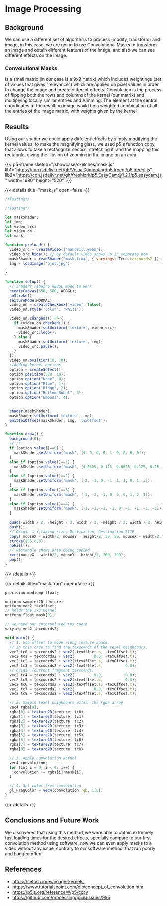 # Image Processing

## Background

We can use a different set of algorithms to process (modify, transform) and image, in this case, we are going to use Convolutional Masks to transform an image and obtain different features of the image, and also we can see different effects on the image.

### Convolutional Masks

Is a small matrix (in our case is a 9x9 matrix) which includes weightings (set of values that gives "relevance") which are applied on pixel values in order to change the image and create different effects.
Convolution is the process of flipping both the rows and columns of the kernel (our matrix) and multiplying locally similar entries and summing. The element at the central coordinates of the resulting image would be a weighted combination of all the entries of the image matrix, with weights given by the kernel

## Results

Using our shader we could apply different effects by simply modifying the kernel values, to make the magnifying glass, we used p5's function copy, that allows to take a rectangular section, stretching it, and the mapping this rectangle, giving the illusion of zooming in the image on an area.

{{< p5-iframe sketch="/showcase/sketches/mask.js"  lib1="https://cdn.jsdelivr.net/gh/VisualComputing/p5.treegl/p5.treegl.js" lib2="https://cdn.jsdelivr.net/gh/freshfork/p5.EasyCam@1.2.1/p5.easycam.js" width="680" height="520" >}}

{{< details title="mask.js" open=false >}}

```js
/*Testing*/

/*Testing*/

let maskShader;
let img;
let video_src;
let video_on;
let mask;

function preload() {
  video_src = createVideo(['mandrill.webm']);
  video_src.hide(); // by default video shows up in separate dom
  maskShader = readShader('mask.frag', { varyings: Tree.texcoords2 });
  img = loadImage('ojos.jpg');
 
}

function setup() {
  // shaders require WEBGL mode to work
  createCanvas(650, 500, WEBGL);
  noStroke();
  textureMode(NORMAL);
  video_on = createCheckbox('video', false);
  video_on.style('color', 'white');
  
  video_on.changed(() => {
    if (video_on.checked()) {
      maskShader.setUniform('texture', video_src);
      video_src.loop();
    } else {
      maskShader.setUniform('texture', img);
      video_src.pause();
    }
  });
  video_on.position(10, 10);
  //Adding kernel options
  option = createSelect();
  option.position(520, 10);
  option.option("None", 0);
  option.option("Blue", 1);
  option.option("Ridge", 2);
  option.option("Bottom Sobel", 3);
  option.option("Emboss", 4);
  

  shader(maskShader);
  maskShader.setUniform('texture', img);
  emitTexOffset(maskShader, img, 'texOffset');
}

function draw() {
  background(0);
  // /*
  if (option.value()==0) {
    maskShader.setUniform('mask', [0, 0, 0, 0, 1, 0, 0, 0, 0]);
  }
  else if (option.value()==1) {
    maskShader.setUniform('mask', [0.0625, 0.125, 0.0625, 0.125, 0.25, 0.125, 0.0625, 0.125, 0.0625]);
  }
  else if (option.value()==2) {
    maskShader.setUniform('mask', [-2, -1, 0, -1, 1, 1, 0, 1, 2]);
  }
  else if (option.value()==3) {
    maskShader.setUniform('mask', [-1, -2, -1, 0, 0, 0, 1, 2, 1]);
  }
  else if (option.value()==4) {
    maskShader.setUniform('mask', [-1, -1, -1, -1, 8, -1, -1, -1, -1]);
  }
  
  quad(-width / 2, -height / 2, width / 2, -height / 2, width / 2, height / 2, -width / 2, height / 2);
  push();
  // Origin X Y,taking size, Destination, Destination SIZE 
  copy( mouseX - width/2, mouseY - height/2, 50, 50, mouseX - width/2, mouseY - height/2, 100, 100);
  stroke(255,0,0);
  noFill();
  // Rectangle shows area being copied
  rect(mouseX - width/2, mouseY - height/2, 100, 100);
  pop(); 
}
```

{{< /details >}}

{{< details title="mask.frag" open=false >}}

```js
precision mediump float;

uniform sampler2D texture;
uniform vec2 texOffset;
// holds the 3x3 kernel
uniform float mask[9];

// we need our interpolated tex coord
varying vec2 texcoords2;

void main() {
  // 1. Use offset to move along texture space.
  // In this case to find the texcoords of the texel neighbours.
  vec2 tc0 = texcoords2 + vec2(-texOffset.s, -texOffset.t);
  vec2 tc1 = texcoords2 + vec2(         0.0, -texOffset.t);
  vec2 tc2 = texcoords2 + vec2(+texOffset.s, -texOffset.t);
  vec2 tc3 = texcoords2 + vec2(-texOffset.s,          0.0);
  // origin (current fragment texcoords)
  vec2 tc4 = texcoords2 + vec2(         0.0,          0.0);
  vec2 tc5 = texcoords2 + vec2(+texOffset.s,          0.0);
  vec2 tc6 = texcoords2 + vec2(-texOffset.s, +texOffset.t);
  vec2 tc7 = texcoords2 + vec2(         0.0, +texOffset.t);
  vec2 tc8 = texcoords2 + vec2(+texOffset.s, +texOffset.t);

  // 2. Sample texel neighbours within the rgba array
  vec4 rgba[9];
  rgba[0] = texture2D(texture, tc0);
  rgba[1] = texture2D(texture, tc1);
  rgba[2] = texture2D(texture, tc2);
  rgba[3] = texture2D(texture, tc3);
  rgba[4] = texture2D(texture, tc4);
  rgba[5] = texture2D(texture, tc5);
  rgba[6] = texture2D(texture, tc6);
  rgba[7] = texture2D(texture, tc7);
  rgba[8] = texture2D(texture, tc8);

  // 3. Apply convolution kernel
  vec4 convolution;
  for (int i = 0; i < 9; i++) {
    convolution += rgba[i]*mask[i];
  }

  // 4. Set color from convolution
  gl_FragColor = vec4(convolution.rgb, 1.0); 
}
```

{{< /details >}}

## Conclusions and Future Work

We discovered that using this method, we were able to obtain extremely fast loading times for the desired effects, specially compare to our first convolution method using software, now we can even apply masks to a video without any issue, contrary to our software method, that ran poorly and hanged often.

## References
 * https://setosa.io/ev/image-kernels/
 * https://www.tutorialspoint.com/dip/concept_of_convolution.htm
 * https://p5js.org/reference/#/p5/copy
 * https://github.com/processing/p5.js/issues/995
